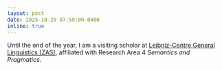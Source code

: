 ```yaml
---
layout: post
date: 2025-10-20 07:59:00-0400
inline: true
---
```


Until the end of the year, I am a visiting scholar at <a href="https://www.leibniz-zas.de/en/">Leibniz-Centre General Linguistics (ZAS)</a>, affiliated with Research Area 4 <i>Semantics and Pragmatics</i>. 